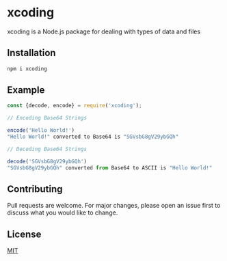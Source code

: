 # xcoding

xcoding is a Node.js package for dealing with types of data and files

## Installation

```bash
npm i xcoding
```

## Example

```javascript
const {decode, encode} = require('xcoding');

// Encoding Base64 Strings

encode('Hello World!')
"Hello World!" converted to Base64 is "SGVsbG8gV29ybGQh"

// Decoding Base64 Strings

decode('SGVsbG8gV29ybGQh')
"SGVsbG8gV29ybGQh" converted from Base64 to ASCII is "Hello World!"


```

## Contributing

Pull requests are welcome. For major changes, please open an issue first to discuss what you would like to change.

## License

[MIT](https://choosealicense.com/licenses/mit/)
